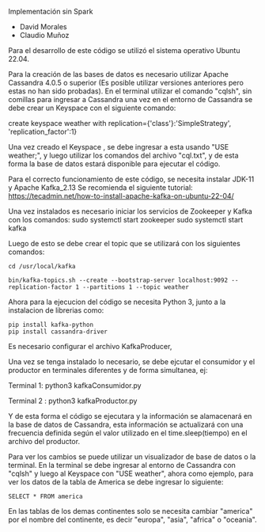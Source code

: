 Implementación sin Spark
- David Morales
- Claudio Muñoz

Para el desarrollo de este código se utilizó el sistema operativo Ubuntu 22.04.

Para la creación de las bases de datos es necesario utilizar Apache Cassandra 4.0.5 o superior 
(Es posible utilizar versiones anteriores pero estas no han sido probadas).
En el terminal utilizar el comando "cqlsh", sin comillas para ingresar a Cassandra
una vez en el entorno de Cassandra se debe crear un Keyspace con el siguiente comando:

create keyspace weather with replication={'class'}:'SimpleStrategy', 'replication_factor':1}

Una vez creado el Keyspace , se debe ingresar a esta usando "USE weather;", y luego utilizar los comandos del archivo "cql.txt", y de esta forma la base de datos estará disponible para ejecutar el código.

Para el correcto funcionamiento de este código, se necesita instalar JDK-11 y Apache Kafka_2.13
Se recomienda el siguiente tutorial: https://tecadmin.net/how-to-install-apache-kafka-on-ubuntu-22-04/

Una vez instalados es necesario iniciar los servicios de Zookeeper y Kafka con los comandos:
sudo systemctl start zookeeper
sudo systemctl start kafka

Luego de esto se debe crear el topic que se utilizará con los siguientes comandos:
    
    cd /usr/local/kafka 
    
    bin/kafka-topics.sh --create --bootstrap-server localhost:9092 --replication-factor 1 --partitions 1 --topic weather

Ahora para la ejecucion del código se necesita Python 3, junto a la instalacion de librerias como:

    pip install kafka-python
    pip install cassandra-driver

Es necesario configurar el archivo KafkaProducer, 


Una vez se tenga instalado lo necesario, se debe ejcutar el consumidor y el productor en terminales diferentes y de forma simultanea, ej:

Terminal 1:
python3 kafkaConsumidor.py

Terminal 2 : 
python3 kafkaProductor.py

Y de esta forma el código se ejecutara y la información se alamacenará en la base de datos de Cassandra, esta información se actualizará con una frecuencia definida según el valor utilizado en el time.sleep(tiempo) en el archivo del productor.

Para ver los cambios se puede utilizar un visualizador de base de datos o la terminal. En la terminal se debe ingresar al entorno de Cassandra con "cqlsh" y luego al Keyspace con "USE weather", ahora como ejemplo, para ver los datos de la tabla de America se debe ingresar lo siguiente:

    SELECT * FROM america

En las tablas de los demas continentes solo se necesita cambiar "america" por el nombre del continente, es decir "europa", "asia", "africa" o "oceania".
